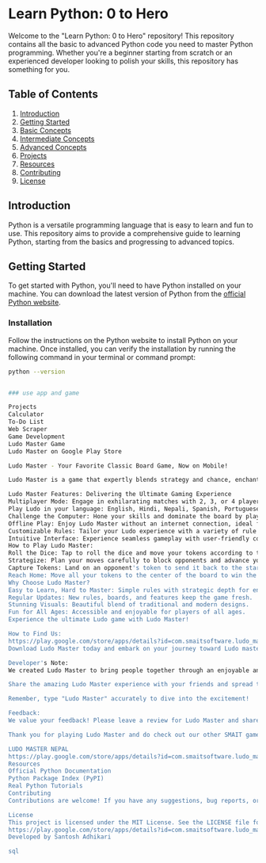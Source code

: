 # Learn Python: 0 to Hero

Welcome to the "Learn Python: 0 to Hero" repository! This repository contains all the basic to advanced Python code you need to master Python programming. Whether you're a beginner starting from scratch or an experienced developer looking to polish your skills, this repository has something for you.

## Table of Contents

1. [Introduction](#introduction)
2. [Getting Started](#getting-started)
3. [Basic Concepts](#basic-concepts)
4. [Intermediate Concepts](#intermediate-concepts)
5. [Advanced Concepts](#advanced-concepts)
6. [Projects](#projects)
7. [Resources](#resources)
8. [Contributing](#contributing)
9. [License](#license)

## Introduction

Python is a versatile programming language that is easy to learn and fun to use. This repository aims to provide a comprehensive guide to learning Python, starting from the basics and progressing to advanced topics.

## Getting Started

To get started with Python, you'll need to have Python installed on your machine. You can download the latest version of Python from the [official Python website](https://www.python.org/downloads/).

### Installation

Follow the instructions on the Python website to install Python on your machine. Once installed, you can verify the installation by running the following command in your terminal or command prompt:

```sh
python --version


### use app and game 

Projects
Calculator
To-Do List
Web Scraper
Game Development
Ludo Master Game
Ludo Master on Google Play Store

Ludo Master - Your Favorite Classic Board Game, Now on Mobile!

Ludo Master is a game that expertly blends strategy and chance, enchanting players across the globe for generations. This game of skill and luck invites players to roll dice and tactically navigate their tokens around the board. The first to get all their tokens to the finish line secures victory. With Ludo Master, you can enjoy this classic game anytime, anywhere, at your convenience.

Ludo Master Features: Delivering the Ultimate Gaming Experience
Multiplayer Mode: Engage in exhilarating matches with 2, 3, or 4 players, ensuring endless enjoyment and competition.
Play Ludo in your language: English, Hindi, Nepali, Spanish, Portuguese, French, Arabic, Indonesian, Japanese, Chinese!
Challenge the Computer: Hone your skills and dominate the board by playing against sophisticated AI opponents. Perfect for practice or solo gameplay.
Offline Play: Enjoy Ludo Master without an internet connection, ideal for travel or conserving data.
Customizable Rules: Tailor your Ludo experience with a variety of rule options. Whether you prefer traditional gameplay or innovative twists, Ludo Master caters to all preferences.
Intuitive Interface: Experience seamless gameplay with user-friendly controls designed for optimal mobile use.
How to Play Ludo Master:
Roll the Dice: Tap to roll the dice and move your tokens according to the number you get.
Strategize: Plan your moves carefully to block opponents and advance your tokens.
Capture Tokens: Land on an opponent's token to send it back to the start.
Reach Home: Move all your tokens to the center of the board to win the game.
Why Choose Ludo Master?
Easy to Learn, Hard to Master: Simple rules with strategic depth for endless fun.
Regular Updates: New rules, boards, and features keep the game fresh.
Stunning Visuals: Beautiful blend of traditional and modern designs.
Fun for All Ages: Accessible and enjoyable for players of all ages.
Experience the ultimate Ludo game with Ludo Master!

How to Find Us:
https://play.google.com/store/apps/details?id=com.smaitsoftware.ludo_master&hl=en
Download Ludo Master today and embark on your journey toward Ludo mastery! Ensure you type "Ludo Master" or "Ludo" "Ludo Master - Ludo Board Game" "Ludo Master 4 Player" "Ludo Master Superstar" "Classic Board Game" "Multiplayer Game" "Offline Ludo" "Customizable Rules" "Mobile Optimized" "Global Leaderboard" "Strategic Gameplay" "Vibrant Boards" "User-Friendly Interface" "Regular Content Updates" "Ludo Master game" "Human and Computer Play" "Ludo King" "Best Ludo Game" "Top Ludo App" "Ultimate Ludo Board Game" correctly to avoid common typos such as Ludo Master Game, Ludo Master Multiplayer, Ludo Master Ludo Master, Ludo Master Multiplayer, Ludo Master Offline, Ludo Master Ludo Game, Ludo Master 4 Player, Classic Board Game, Multiplayer Game, Offline Ludo, Customizable Rules, Mobile Optimized, Global Leaderboard, Strategic Gameplay, Vibrant Boards, User-Friendly Interface, Regular Content Updates, Ludo Master game, human and computer play, Ludo King, top Ludo game, ultimate Ludo app, Ludo Master Offline, Ludo Master Ludo Game. Incorrect searches such as lido, "lodo king" "ladoo king" loodo, laado, or laddu might lead to the wrong game.

Developer's Note:
We created Ludo Master to bring people together through an enjoyable and interactive game. Whether you're playing with family, friends, or meeting new people, Ludo Master promises endless hours of fun. We hope you enjoy playing Ludo Master as much as we loved creating it.

Share the amazing Ludo Master experience with your friends and spread the joy. Visit our website codersantoshadhikari.github.io/Ludo-Game-website/ for more information and updates.

Remember, type "Ludo Master" accurately to dive into the excitement!

Feedback:
We value your feedback! Please leave a review for Ludo Master and share your thoughts. Your input helps us improve and enhance your gaming experience.

Thank you for playing Ludo Master and do check out our other SMAIT games.

LUDO MASTER NEPAL
https://play.google.com/store/apps/details?id=com.smaitsoftware.ludo_master&hl=en
Resources
Official Python Documentation
Python Package Index (PyPI)
Real Python Tutorials
Contributing
Contributions are welcome! If you have any suggestions, bug reports, or improvements, feel free to open an issue or submit a pull request.

License
This project is licensed under the MIT License. See the LICENSE file for more details.
https://play.google.com/store/apps/details?id=com.smaitsoftware.ludo_master&hl=en
Developed by Santosh Adhikari

sql

